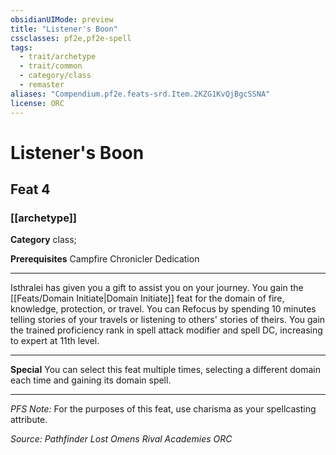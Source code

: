```yaml
---
obsidianUIMode: preview
title: "Listener's Boon"
cssclasses: pf2e,pf2e-spell
tags:
  - trait/archetype
  - trait/common
  - category/class
  - remaster
aliases: "Compendium.pf2e.feats-srd.Item.2KZG1KvQjBgcSSNA"
license: ORC
---
```

# Listener's Boon
## Feat 4
### [[archetype]]

**Category** class; 



**Prerequisites** Campfire Chronicler Dedication
* * *
Isthralei has given you a gift to assist you on your journey. You gain the [[Feats/Domain Initiate|Domain Initiate]] feat for the domain of fire, knowledge, protection, or travel. You can Refocus by spending 10 minutes telling stories of your travels or listening to others' stories of theirs. You gain the trained proficiency rank in spell attack modifier and spell DC, increasing to expert at 11th level.

* * *

**Special** You can select this feat multiple times, selecting a different domain each time and gaining its domain spell.

* * *

_PFS Note:_ For the purposes of this feat, use charisma as your spellcasting attribute.

*Source: Pathfinder Lost Omens Rival Academies*
*ORC*